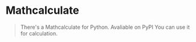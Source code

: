 # Mathcalculate
> There's a Mathcalculate for Python. Avaliable on PyPI
You can use it for calculation.
